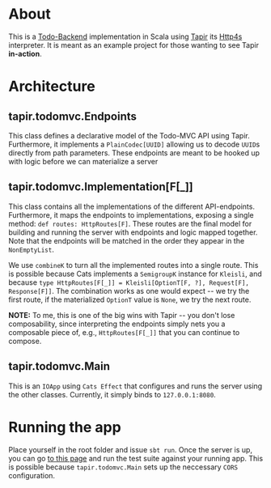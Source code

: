 # About

This is a [Todo-Backend](https://www.todobackend.com/) implementation in Scala using [Tapir](https://github.com/softwaremill/tapir) its [Http4s](https://github.com/http4s/http4s) interpreter. It is meant as an example project for those wanting to see Tapir **in-action**.

# Architecture

## tapir.todomvc.Endpoints

This class defines a declarative model of the Todo-MVC API using Tapir. Furthermore, it implements a `PlainCodec[UUID]` allowing us to decode `UUID`s directly from path parameters. These endpoints are meant to be hooked up with logic before we can materialize a server

## tapir.todomvc.Implementation[F[_]]

This class contains all the implementations of the different API-endpoints. Furthermore, it maps the endpoints to implementations, exposing a single method: `def routes: HttpRoutes[F]`.
These routes are the final model for building and running the server with endpoints and logic mapped together. Note that the endpoints will be matched in the order they appear in the `NonEmptyList`.

We use `combineK` to turn all the implemented routes into a single route. This is possible because Cats implements a `SemigroupK` instance for `Kleisli`, and because `type HttpRoutes[F[_]] = Kleisli[OptionT[F, ?], Request[F], Response[F]]`. The combination works as one would expect -- we try the first route, if the materialized `OptionT` value is `None`, we try the next route.

**NOTE:** To me, this is one of the big wins with Tapir -- you don't lose composability, since interpreting the endpoints simply nets you a composable piece of, e.g., `HttpRoutes[F[_]]` that you can continue to compose. 

## tapir.todomvc.Main

This is an `IOApp` using `Cats Effect` that configures and runs the server using the other classes. Currently, it simply binds to `127.0.0.1:8080`.

# Running the app

Place yourself in the root folder and issue `sbt run`. Once the server is up, you can go [to this page](https://www.todobackend.com/specs/index.html?http://127.0.0.1:8080) and run the test suite against your running app. This is possible because `tapir.todomvc.Main` sets up the neccessary `CORS` configuration.
